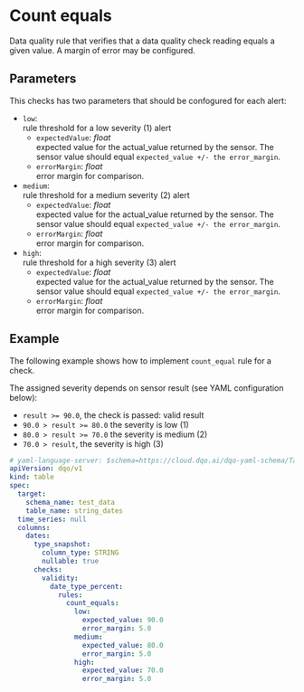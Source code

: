 # Count equals
Data quality rule that verifies that a data quality check reading equals a given value. A margin of error may be configured.



## Parameters
This checks has two parameters that should be confogured for each alert:

- `low`: 
  <br/>rule threshold for a low severity (1) alert
    - `expectedValue`: _float_
      <br/>expected value for the actual_value returned by the sensor. The sensor value should equal `expected_value +/- the error_margin`.
    - `errorMargin`: _float_
      <br/>error margin for comparison.
- `medium`: 
  <br/>rule threshold for a medium severity (2) alert
    - `expectedValue`: _float_
      <br/>expected value for the actual_value returned by the sensor. The sensor value should equal `expected_value +/- the error_margin`.
    - `errorMargin`: _float_
      <br/>error margin for comparison.
- `high`: 
  <br/>rule threshold for a high severity (3) alert
    - `expectedValue`: _float_
      <br/>expected value for the actual_value returned by the sensor. The sensor value should equal `expected_value +/- the error_margin`.
    - `errorMargin`: _float_
      <br/>error margin for comparison.

## Example
The following example shows how to implement `count_equal` rule for a check.

The assigned severity depends on sensor result (see YAML configuration below):

- `result >= 90.0`, the check is passed: valid result
- `90.0 > result >= 80.0` the severity is low (1)
- `80.0 > result >= 70.0` the severity is medium (2)
- `70.0 > result`, the severity is high (3)

```yaml hl_lines="17-27" linenums="1" 
# yaml-language-server: $schema=https://cloud.dqo.ai/dqo-yaml-schema/TableYaml-schema.json
apiVersion: dqo/v1
kind: table
spec:
  target:
    schema_name: test_data
    table_name: string_dates
  time_series: null
  columns:
    dates:
      type_snapshot:
        column_type: STRING
        nullable: true
      checks:
        validity:
          date_type_percent:
            rules:
              count_equals:
                low:
                  expected_value: 90.0
                  error_margin: 5.0
                medium:
                  expected_value: 80.0
                  error_margin: 5.0
                high:
                  expected_value: 70.0
                  error_margin: 5.0
```